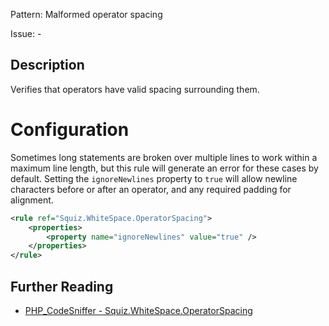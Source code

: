 Pattern: Malformed operator spacing

Issue: -

## Description

Verifies that operators have valid spacing surrounding them.

# Configuration

Sometimes long statements are broken over multiple lines to work within a maximum line length, but this rule will generate an error for these cases by default. Setting the `ignoreNewlines` property to `true` will allow newline characters before or after an operator, and any required padding for alignment.

```xml
<rule ref="Squiz.WhiteSpace.OperatorSpacing">
    <properties>
        <property name="ignoreNewlines" value="true" />
    </properties>
</rule>
```

## Further Reading

* [PHP_CodeSniffer - Squiz.WhiteSpace.OperatorSpacing](https://github.com/squizlabs/PHP_CodeSniffer/blob/master/src/Standards/Squiz/Sniffs/WhiteSpace/OperatorSpacingSniff.php)